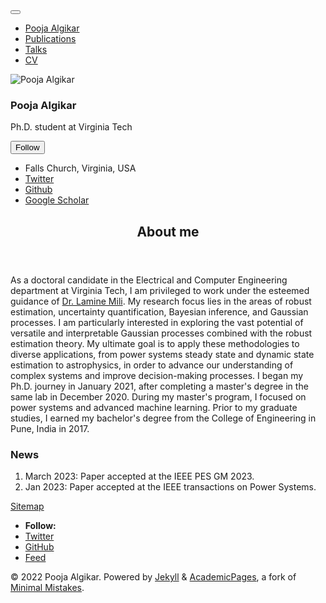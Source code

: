  <!doctype html><html lang="en" class="no-js"><head><meta charset="utf-8"> <!-- begin SEO
--><title>About me - Pooja Algikar</title><meta property="og:locale" content="en-US"><meta
property="og:site_name" content="Pooja Algikar"><meta property="og:title" content="About me"><link rel="canonical"
href="https://apooja1.github.io/"><meta property="og:url" content="https://apooja1.github.io/"><meta property="og:description"
content="About me"><meta name="twitter:site" content="@PoojaAlgikar"><meta name="twitter:title" content="About
me"><meta name="twitter:description" content="About me"><meta name="twitter:url"
content="https://apooja1.github.io/"><meta name="twitter:card" content="summary"><meta name="twitter:image"
content="https://apooja1.github.io/images/site-logo.png"> <script type="application/ld+json"> { "@context": "http://schema.org", "@type": "Organization",
"url": "https://apooja1.github.io", "logo":
"https://apooja1.github.io/images/site-logo.png" } </script> <script type="application/ld+json"> { "@context" : "http://schema.org", "@type" :
"Person", "name" : "Pooja Algikar", "url" : "https://apooja1.github.io", "sameAs" : null }
</script> <!-- end SEO --><link href="https://apooja1.github.io/feed.xml" type="application/atom+xml"
rel="alternate" title="Pooja Algikar Feed"> <!-- http://t.co/dKP3o1e --><meta name="HandheldFriendly"
content="True"><meta name="MobileOptimized" content="320"><meta name="viewport" content="width=device-width,
initial-scale=1.0"> <script> document.documentElement.className =
document.documentElement.className.replace(/\bno-js\b/g, '') + ' js '; </script> <!-- For all browsers --><link rel="stylesheet"
href="https://apooja1.github.io/assets/css/main.css"><meta http-equiv="cleartype" content="on"> <!-- start custom head snippets --><link
rel="apple-touch-icon" sizes="57x57"
href="https://apooja1.github.io/images/apple-touch-icon-57x57.png?v=M44lzPylqQ"><link rel="apple-touch-icon" sizes="60x60"
href="https://apooja1.github.io/images/apple-touch-icon-60x60.png?v=M44lzPylqQ"><link rel="apple-touch-icon" sizes="72x72"
href="https://apooja1.github.io/images/apple-touch-icon-72x72.png?v=M44lzPylqQ"><link rel="apple-touch-icon" sizes="76x76"
href="https://apooja1.github.io/images/apple-touch-icon-76x76.png?v=M44lzPylqQ"><link rel="apple-touch-icon" sizes="114x114"
href="https://apooja1.github.io/images/apple-touch-icon-114x114.png?v=M44lzPylqQ"><link rel="apple-touch-icon" sizes="120x120"
href="https://apooja1.github.io/images/apple-touch-icon-120x120.png?v=M44lzPylqQ"><link rel="apple-touch-icon" sizes="144x144"
href="https://apooja1.github.io/images/apple-touch-icon-144x144.png?v=M44lzPylqQ"><link rel="apple-touch-icon" sizes="152x152"
href="https://apooja1.github.io/images/apple-touch-icon-152x152.png?v=M44lzPylqQ"><link rel="apple-touch-icon" sizes="180x180"
href="https://apooja1.github.io/images/apple-touch-icon-180x180.png?v=M44lzPylqQ"><link rel="icon" type="image/png"
href="https://apooja1.github.io/images/favicon-32x32.png?v=M44lzPylqQ" sizes="32x32"><link rel="icon" type="image/png"
href="https://apooja1.github.io/images/android-chrome-192x192.png?v=M44lzPylqQ" sizes="192x192"><link rel="icon" type="image/png"
href="https://apooja1.github.io/images/favicon-96x96.png?v=M44lzPylqQ" sizes="96x96"><link rel="icon" type="image/png"
href="https://apooja1.github.io/images/favicon-16x16.png?v=M44lzPylqQ" sizes="16x16"><link rel="manifest"
href="https://apooja1.github.io/images/manifest.json?v=M44lzPylqQ"><link rel="mask-icon" href="https://apooja1.github.io/images/safari-pinned-tab.svg?v=M44lzPylqQ"
color="#000000"><link rel="shortcut icon" href="/images/favicon.ico?v=M44lzPylqQ"><meta name="msapplication-TileColor"
content="#000000"><meta name="msapplication-TileImage"
content="https://apooja1.github.io/images/mstile-144x144.png?v=M44lzPylqQ"><meta name="msapplication-config"
content="https://apooja1.github.io/images/browserconfig.xml?v=M44lzPylqQ"><meta name="theme-color" content="#ffffff"><link rel="stylesheet"
href="https://apooja1.github.io/assets/css/academicons.css"/> <script type="text/x-mathjax-config"> MathJax.Hub.Config({ TeX: { equationNumbers: { autoNumber:
"all" } } }); </script> <script type="text/x-mathjax-config"> MathJax.Hub.Config({ tex2jax: {
inlineMath: [ ['$','$'], ["\\(","\\)"] ], processEscapes: true } }); </script> <script
src='https://cdnjs.cloudflare.com/ajax/libs/mathjax/2.7.4/latest.js?config=TeX-MML-AM_CHTML' async></script> <!-- end custom head snippets --></head><body> <!--[if lt IE 9]><div
class="notice--danger align-center" style="margin: 0;">You are using an <strong>outdated</strong> browser. Please <a
href="http://browsehappy.com/">upgrade your browser</a> to improve your experience.</div><![endif]--><div class="masthead"><div
class="masthead__inner-wrap"><div class="masthead__menu"><nav id="site-nav" class="greedy-nav"> <button><div
class="navicon"></div></button><ul class="visible-links"><li class="masthead__menu-item masthead__menu-item--lg"><a
href="https://apooja1.github.io/">Pooja Algikar</a></li><li class="masthead__menu-item"><a
href="https://apooja1.github.io/publications/">Publications</a></li><li class="masthead__menu-item"><a href="https://apooja1.github.io/talks/">Talks</a></li><li
class="masthead__menu-item"><a href="https://apooja1.github.io/cv/">CV</a></li></ul><ul class="hidden-links
hidden"></ul></nav></div></div></div><div id="main" role="main"><div class="sidebar sticky"><div itemscope
itemtype="http://schema.org/Person"><div class="author__avatar"> <img src="https://apooja1.github.io/images/Informal Pooja.jpg"
class="author__avatar" alt="Pooja Algikar"></div><div class="author__content"><h3 class="author__name">Pooja
Algikar</h3><p class="author__bio">Ph.D. student at Virginia Tech</p></div><div class="author__urls-wrapper">
<button class="btn btn--inverse">Follow</button><ul class="author__urls social-icons"><li><i class="fa
fa-fw fa-map-marker" aria-hidden="true"></i> Falls Church, Virginia, USA</li><li><a
href="https://twitter.com/algikarpooja"><i class="fab fa-fw fa-twitter-square" aria-hidden="true"></i> Twitter</a></li><li><a
href="https://github.com/https://github.com/apooja1"><i class="fab fa-fw fa-github" aria-hidden="true"></i> Github</a></li><li><a
href="https://scholar.google.com/citations?user=ILPqcD4AAAAJ&hl=en"><i class="fas fa-fw fa-graduation-cap"></i> Google Scholar</a></li></ul></div></div></div><article
class="page" itemscope itemtype="http://schema.org/CreativeWork"><meta itemprop="headline" content="About
me"><meta itemprop="description" content="About me"><div class="page__inner-wrap"><header><h1
class="page__title" itemprop="headline">About me</h1></header><section class="page__content" itemprop="text"><p>As a doctoral candidate in the Electrical and Computer Engineering department at Virginia Tech, 
I am privileged to work under the esteemed guidance of <a href="https://ece.vt.edu/people/profile/mili.html">Dr. Lamine Mili</a>.
My research focus lies in the areas of robust estimation, uncertainty quantification, Bayesian inference, and Gaussian processes. I am particularly interested 
in exploring the vast potential of versatile and interpretable Gaussian processes combined with the robust estimation theory. My ultimate goal is to 
apply these methodologies to diverse applications, from power systems steady state and dynamic state estimation to astrophysics, 
in order to advance our understanding of complex systems and improve decision-making processes.
I began my Ph.D. journey in January 2021, after completing a master's degree in the same lab in December 2020. During my master's program, 
I focused on power systems and advanced machine learning. Prior to my graduate studies, I earned my bachelor's degree from the College of Engineering in Pune, India in 2017. 
</p><h1 id="news">News</h1><ol><li>March 2023: Paper accepted at the IEEE PES GM 2023.</li><li>Jan 2023:
Paper accepted at the IEEE transactions on Power Systems.
</li></ol></section><footer
class="page__meta"></footer></div></article></div><div class="page__footer"><footer> <!-- start custom footer snippets --> <a
href="/sitemap/">Sitemap</a> <!-- end custom footer snippets --><div class="page__footer-follow"><ul
class="social-icons"><li><strong>Follow:</strong></li><li><a href="https://twitter.com/algikarpooja"><i class="fab fa-twitter-square" aria-hidden="true"></i>
Twitter</a></li><li><a href="http://github.com/https://github.com/apooja1"><i class="fab fa-github"
aria-hidden="true"></i> GitHub</a></li><li><a href="https://apooja1.github.io/feed.xml"><i class="fa fa-fw
fa-rss-square" aria-hidden="true"></i> Feed</a></li></ul></div><div class="page__footer-copyright">&copy; 2022
Pooja Algikar. Powered by <a href="http://jekyllrb.com" rel="nofollow">Jekyll</a> &amp; <a
href="https://github.com/academicpages/academicpages.github.io">AcademicPages</a>, a fork of <a href="https://mademistakes.com/work/minimal-mistakes-jekyll-theme/"
rel="nofollow">Minimal Mistakes</a>.</div></footer></div><script
src="https://apooja1.github.io/assets/js/main.min.js"></script> <script> (function(i,s,o,g,r,a,m){i['GoogleAnalyticsObject']=r;i[r]=i[r]||function(){
(i[r].q=i[r].q||[]).push(arguments)},i[r].l=1*new Date();a=s.createElement(o),
m=s.getElementsByTagName(o)[0];a.async=1;a.src=g;m.parentNode.insertBefore(a,m) })(window,document,'script','//www.google-analytics.com/analytics.js','ga'); ga('create', '',
'auto'); ga('send', 'pageview'); </script></body></html>  
